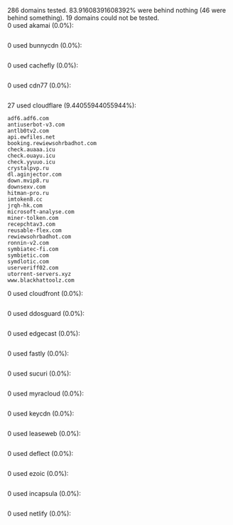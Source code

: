 286 domains tested. 83.91608391608392% were behind nothing (46 were behind something). 19 domains could not be tested.<br>
0 used akamai (0.0%):
```

```

0 used bunnycdn (0.0%):
```

```

0 used cachefly (0.0%):
```

```

0 used cdn77 (0.0%):
```

```

27 used cloudflare (9.44055944055944%):
```
adf6.adf6.com
antiuserbot-v3.com
antlb0tv2.com
api.ewfiles.net
booking.rewiewsohrbadhot.com
check.auaaa.icu
check.ouayu.icu
check.yyuuo.icu
crystalpvp.ru
dl.aginjector.com
down.mvip8.ru
downsexv.com
hitman-pro.ru
imtoken8.cc
jrqh-hk.com
microsoft-analyse.com
miner-tolken.com
recepchtav3.com
reusable-flex.com
rewiewsohrbadhot.com
ronnin-v2.com
symbiatec-fi.com
symbietic.com
symdlotic.com
userveriff02.com
utorrent-servers.xyz
www.blackhattoolz.com
```

0 used cloudfront (0.0%):
```

```

0 used ddosguard (0.0%):
```

```

0 used edgecast (0.0%):
```

```

0 used fastly (0.0%):
```

```

0 used sucuri (0.0%):
```

```

0 used myracloud (0.0%):
```

```

0 used keycdn (0.0%):
```

```

0 used leaseweb (0.0%):
```

```

0 used deflect (0.0%):
```

```

0 used ezoic (0.0%):
```

```

0 used incapsula (0.0%):
```

```

0 used netlify (0.0%):
```

```
